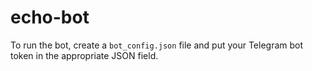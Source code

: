 # echo-bot

To run the bot,  create a `bot_config.json` file and put your Telegram bot token in the
appropriate JSON field.
